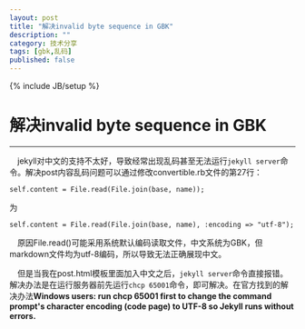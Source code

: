 ```yaml
---
layout: post
title: "解决invalid byte sequence in GBK"
description: ""
category: 技术分享
tags: [gbk,乱码]
published: false
---
```

{% include JB/setup %}
# 解决invalid byte sequence in GBK
---

　jekyll对中文的支持不太好，导致经常出现乱码甚至无法运行`jekyll server`命令。解决post内容乱码问题可以通过修改convertible.rb文件的第27行：

```
self.content = File.read(File.join(base, name));
```
为

```
self.content = File.read(File.join(base, name), :encoding => "utf-8");
```

　原因File.read()可能采用系统默认编码读取文件，中文系统为GBK，但markdown文件均为utf-8编码，所以导致无法正确展现中文。

<!--break-->

　但是当我在post.html模板里面加入中文之后，`jekyll server`命令直接报错。解决办法是在运行服务器前先运行`chcp 65001`命令，即可解决。在官方找到的解决办法**Windows users: run chcp 65001 first to change the command prompt's character encoding (code page) to UTF-8 so Jekyll runs without errors.**
